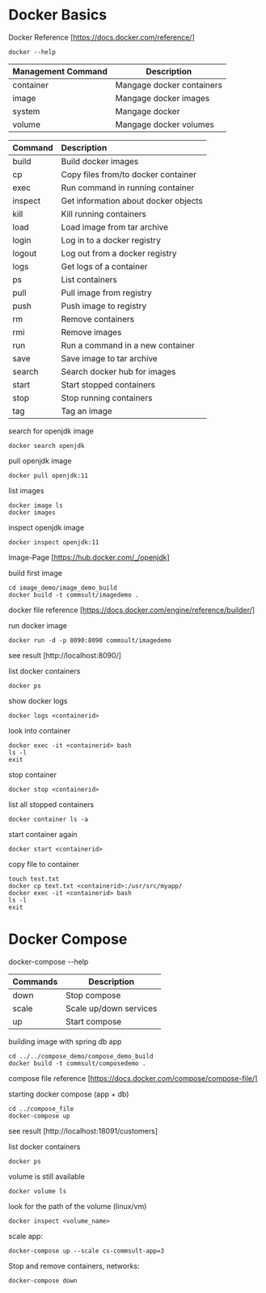 # Docker Basics

Docker Reference
[https://docs.docker.com/reference/]

```
docker --help
```

| Management Command | Description               |
| -------------------- | --------------------------- |
| container          | Mangage docker containers |
| image              | Mangage docker images     |
| system             | Mangage docker            |
| volume             | Mangage docker volumes    |



| Command | Description                          |
| :-------- | :------------------------------------- |
| build   | Build docker images                  |
| cp      | Copy files from/to docker container  |
| exec    | Run command in running container     |
| inspect | Get information about docker objects |
| kill    | Kill running containers              |
| load    | Load image from tar archive          |
| login   | Log in to a docker registry          |
| logout  | Log out from a docker registry       |
| logs    | Get logs of a container              |
| ps      | List containers                      |
| pull    | Pull image from registry             |
| push    | Push image to registry               |
| rm      | Remove containers                    |
| rmi     | Remove images                        |
| run     | Run a command in a new container     |
| save    | Save image to tar archive            |
| search  | Search docker hub for images         |
| start   | Start stopped containers             |
| stop    | Stop running containers              |
| tag     | Tag an image                         |

search for openjdk image
```
docker search openjdk
```

pull openjdk image
```
docker pull openjdk:11
```

list images
```
docker image ls
docker images
```

inspect openjdk image
```
docker inspect openjdk:11
```
Image-Page
[https://hub.docker.com/_/openjdk]


build first image
```
cd image_demo/image_demo_build
docker build -t commsult/imagedemo .
```

docker file reference
[https://docs.docker.com/engine/reference/builder/]

run docker image
```
docker run -d -p 8090:8090 commsult/imagedemo
```

see result
[http://localhost:8090/]

list docker containers
```
docker ps
```

show docker logs
```
docker logs <containerid>
```

look into container
```
docker exec -it <containerid> bash
ls -l
exit
```

stop container
```
docker stop <containerid>
```

list all stopped containers
```
docker container ls -a
```

start container again
```
docker start <containerid>
```

copy file to container
```
touch test.txt
docker cp text.txt <containerid>:/usr/src/myapp/
docker exec -it <containerid> bash
ls -l
exit
```

# Docker Compose

docker-compose --help

| Commands           | Description               |
| -------------------- | --------------------------- |
| down               | Stop compose              |
| scale              | Scale up/down services    |
| up                 | Start compose             |

building image with spring db app
```
cd ../../compose_demo/compose_demo_build
docker build -t commsult/composedemo .
```

compose file reference
[https://docs.docker.com/compose/compose-file/]

starting docker compose (app + db)
```
cd ../compose_file
docker-compose up
```

see result
[http://localhost:18091/customers]

list docker containers
```
docker ps
```

volume is still available
```
docker volume ls
```

look for the path of the volume (linux/vm)
```
docker inspect <volume_name>
```

scale app:
```
docker-compose up --scale cs-commsult-app=3
```

Stop and remove containers, networks:
```
docker-compose down
```